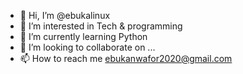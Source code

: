 - 👋 Hi, I’m @ebukalinux
- 👀 I’m interested in Tech & programming
- 🌱 I’m currently learning Python
- 💞️ I’m looking to collaborate on ...
- 📫 How to reach me ebukanwafor2020@gmail.com

<!---
ebukalinux/ebukalinux is a ✨ special ✨ repository because its `README.md` (this file) appears on your GitHub profile.
You can click the Preview link to take a look at your changes.
--->
